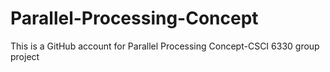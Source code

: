 # Parallel-Processing-Concept
This is a GitHub account for Parallel Processing Concept-CSCI 6330 group project
